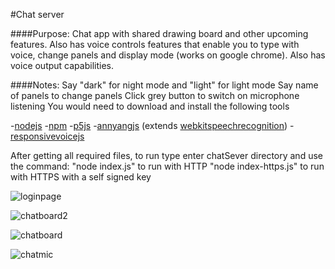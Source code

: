 #Chat server

####Purpose: 
Chat app with shared drawing board and other upcoming features. Also has voice
controls features that enable you to type with voice, change panels and display mode
(works on google chrome). Also has voice output capabilities.

####Notes:
Say "dark" for night mode and "light" for light mode
Say name of panels to change panels
Click grey button to switch on microphone listening
You would need to download and install the following tools

-[nodejs](https://nodejs.org/en/)
-[npm](https://www.npmjs.com/)
-[p5js](https://p5js.org/)
-[annyangjs](https://www.talater.com/annyang/) (extends [webkitspeechrecognition](https://developer.mozilla.org/en-US/docs/Web/API/Web_Speech_API))
-[responsivevoicejs](https://responsivevoice.org/)


After getting all required files, to run type enter chatSever directory and use the command:
"node index.js" to run with HTTP
"node index-https.js" to run with HTTPS with a self signed key

![loginpage](https://user-images.githubusercontent.com/15314851/44919887-8c4efe00-ad0c-11e8-92dd-bf3e3871af5e.png)

![chatboard2](https://user-images.githubusercontent.com/15314851/44919909-953fcf80-ad0c-11e8-889c-bf0915a636e3.png)

![chatboard](https://user-images.githubusercontent.com/15314851/44919929-a2f55500-ad0c-11e8-8432-9609680ae1aa.png)

![chatmic](https://user-images.githubusercontent.com/15314851/44919934-a7ba0900-ad0c-11e8-9f96-2a661fa7e9c5.png)
